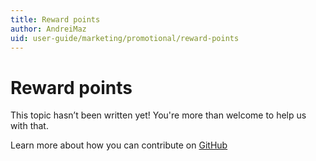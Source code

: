 ```yaml
---
title: Reward points
author: AndreiMaz
uid: user-guide/marketing/promotional/reward-points
---
```

# Reward points

This topic hasn’t been written yet! You're more than welcome to help us with that.

Learn more about how you can contribute on [GitHub](https://github.com/nopSolutions/nopCommerce-Docs/blob/master/CONTRIBUTING.md)